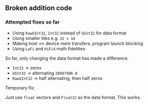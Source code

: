 ## Broken addition code

### Attempted fixes so far

- Using `RawUInt32`, `Int32` instead of `UInt32` for data format
- Using smaller tiles e.g. `32 x 16`
- Making host <-> device mem transfers, program launch blocking
- Using `LoFi` and `HiFi4` math fidelities

So far, only changing the data format has made a difference.

- `Int32` -> zeros
- `UInt32` -> alternating `20987906 0`
- `RawUInt32` -> half alternating, then half zeros

Temporary fix:

Just use `float` vectors and `Float32` as the data format. This works.
